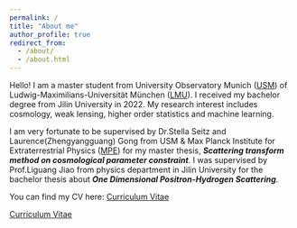 ```yaml
---
permalink: /
title: "About me"
author_profile: true
redirect_from: 
  - /about/
  - /about.html
---
```


Hello! I am a master student from University Observatory Munich ([USM](https://www.usm.uni-muenchen.de/index_en.php)) of Ludwig-Maximilians-Universität München ([LMU](https://www.lmu.de/de/index.html)). I received my bachelor degree from Jilin University in 2022. My research interest includes cosmology, weak lensing, higher order statistics and machine learning. 

I am very fortunate to be supervised by Dr.Stella Seitz and Laurence(Zhengyangguang) Gong from USM & Max Planck Institute for Extraterrestrial Physics ([MPE](https://www.mpe.mpg.de/main)) for my master thesis, ***Scattering transform method on cosmological parameter constraint***. I was supervised by Prof.Liguang Jiao from physics department in Jilin University for the bachelor thesis about ***One Dimensional Positron-Hydrogen Scattering***. 

You can find my CV here: [Curriculum Vitae](https://github.com/chen-sijin/Sijin-Chen.github.io/raw/master/files/CV_Sijin_Chen.pdf)

[Curriculum Vitae](https://github.com/chen-sijin/Sijin-Chen.github.io/raw/master/files/CV_Sijin_Chen.pdf)

